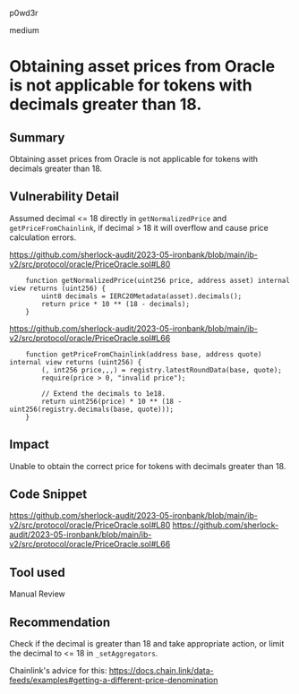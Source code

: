 p0wd3r

medium

# Obtaining asset prices from Oracle is not applicable for tokens with decimals greater than 18.

## Summary
Obtaining asset prices from Oracle is not applicable for tokens with decimals greater than 18.
## Vulnerability Detail
Assumed decimal <= 18 directly in `getNormalizedPrice` and `getPriceFromChainlink`, if decimal > 18 it will overflow and cause price calculation errors.

https://github.com/sherlock-audit/2023-05-ironbank/blob/main/ib-v2/src/protocol/oracle/PriceOracle.sol#L80
```solidity
    function getNormalizedPrice(uint256 price, address asset) internal view returns (uint256) {
        uint8 decimals = IERC20Metadata(asset).decimals();
        return price * 10 ** (18 - decimals);
    }
```

https://github.com/sherlock-audit/2023-05-ironbank/blob/main/ib-v2/src/protocol/oracle/PriceOracle.sol#L66
```solidity
    function getPriceFromChainlink(address base, address quote) internal view returns (uint256) {
        (, int256 price,,,) = registry.latestRoundData(base, quote);
        require(price > 0, "invalid price");

        // Extend the decimals to 1e18.
        return uint256(price) * 10 ** (18 - uint256(registry.decimals(base, quote)));
    }
```
## Impact
Unable to obtain the correct price for tokens with decimals greater than 18.
## Code Snippet
https://github.com/sherlock-audit/2023-05-ironbank/blob/main/ib-v2/src/protocol/oracle/PriceOracle.sol#L80
https://github.com/sherlock-audit/2023-05-ironbank/blob/main/ib-v2/src/protocol/oracle/PriceOracle.sol#L66
## Tool used

Manual Review

## Recommendation
Check if the decimal is greater than 18 and take appropriate action, or limit the decimal to <= 18 in `_setAggregators`.

Chainlink's advice for this: https://docs.chain.link/data-feeds/examples#getting-a-different-price-denomination